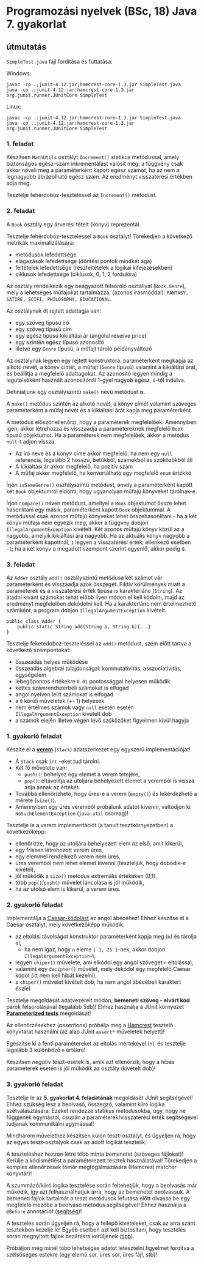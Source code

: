 # Programozási nyelvek (BSc, 18) Java 7. gyakorlat



## útmutatás

`SimpleTest.java` fájl fordítása és futtatása:

Windows:

```
javac -cp .;junit-4.12.jar;hamcrest-core-1.3.jar SimpleTest.java
java -cp .;junit-4.12.jar;hamcrest-core-1.3.jar org.junit.runner.JUnitCore SimpleTest
```

Linux:

```
javac -cp .:junit-4.12.jar:hamcrest-core-1.3.jar SimpleTest.java
java -cp .:junit-4.12.jar:hamcrest-core-1.3.jar org.junit.runner.JUnitCore SimpleTest
```

### 1. feladat

Készítsen `MathUtils` osztályt `Increment()` statikus metódussal, amely biztonságos
egész-szám inkrementálást valósít meg: a függvény csak akkor növeli meg a
paraméterként kapott egész számot, ha az nem a legnagyobb ábrázolható egész szám.
Az eredményt visszatérési értékben adja meg.

Tesztelje fehérdoboz-teszteléssel az `Increment()` metódust.

### 2. feladat

A `Book` osztály egy árverési tételt (könyv) reprezentál.

Tesztelje fehérdoboz-teszteléssel a `Book` osztályt! Törekedjen a következő
metrikák maximalizálására:

- metódusok lefedettsége 
- elágazások lefedettsége (döntési pontok mindkét ága)
- feltételek lefedettsége (részfeltételek a logikai kifejezésekben)
- ciklusok lefedettsége (ciklusok, 0, 1, 2 fordulóra) 

Az osztály rendelkezik egy beágyazott felsoroló osztállyal (`Book.Genre`),
mely a lehetséges műfajokat tartalmazza, (azonos írásmóddal):
`FANTASY, SATIRE, SCIFI, PHILOSOPHY, EDUCATIONAL`.

Az osztálynak öt rejtett adattagja van: 

- egy szöveg típusú író
- egy szöveg típusú cím
- egy egész típusú kikiáltási ár (angolul reserve price)
- egy szintén egész típusó azonosító
- illetve egy `Genre` típusú, a műfajt tároló példányváltozó

Az osztálynak legyen egy rejtett konstruktora: paraméterként megkapja az
alkotó nevét, a könyv címét, a műfajt (`Genre` típusú) valamint a
kikiáltási árat, és beállítja a megfelelő adattagokat. Az azonosító legyen
mindig a legutolsóként használt azonosítónál 1-gyel nagyob egész,
`0`-tól indulva.

Definiáljunk egy osztályszintű `make()` nevű metódust is. 

A `make()` metódus szintén az alkotó nevét, a könyv címét valamint szöveges
paraméterként a műfaj nevét és a kikiáltási árát kapja meg paraméterként.

A metódus először ellenőrzi, hogy a paraméterek megfelelőek. Amennyiben igen, akkor
létrehozza és visszaadja a paramétereknek megfelelő `Book` típusú objektumot.
Ha a paraméterek nem megfelelőek, akkor a metódus `null`-t adjon vissza.

- Az író neve és a könyv címe akkor megfelelő, ha nem egy `null` referencia,
legalább 2 hosszú, betűkből, számokból és szóközökből áll
- A kikiáltási ár akkor megfelelő, ha pozitív szám
- A műfaj akkor megfelelő, ha konvertálható egy megfelelő `enum` értékké

Írjon `isSameGenre()` osztályszintű metódust, amely a paraméterként kapott
két `Book` objektumról eldönti, hogy ugyanolyan műfajú könyveket tárolnak-e.

Írjon `compare()` néven metódust, amellyel a `Book` objektumot össze lehet
hasonlítani egy másik, paraméterként kapott `Book` objektummal. A metódussal
csak azonos műfajú könyveket lehet összehasonlítani - ha a két könyv műfaja
nem egyezik meg, akkor a függvny dobjon `IllegalArgumentException` kivételt.
Két azonos műfajú könyv közül az a nagyobb, amelyik kikiáltási ára nagyobb.
Ha az aktuális könyv nagyobb a paraméterként kapottnál, `1` legyen a visszatérési
érték; ellenkező esetben `-1`; ha a két könyv a megadott szempont szerint egyenlő,
akkor pedig `0`.

### 3. feladat

Az `Adder` osztály `add()` osztályszintű metódusa két számot vár paraméterként
és visszaadja azok összegét. Fiktív körülmények miatt a paraméterek és a visszatérési
érték típusa is karakterlánc (`String`). Az átadni kívánt számokat tehát előbb ilyen
módon el kell kódolni, majd az eredményt megfelelően dekódolni kell. Ha a karakterlánc
nem értelmezhető számként, a program dobjon `IllegalArgumentException` kivételt.

```{.java}
public class Adder {
    public static String add(String a, String b){...}
}
```

Tesztelje feketedoboz-teszteléssel az `add()` metódust, szem előtt tartva a következő
szempontokat:

- összeadás helyes működése
- összeadás algebrai tulajdonságai: kommutativitás, asszociativitás, egységelem
- lebegőpontos értékekre `0.01` pontossággal helyesen működik
- kettes számrendszerbeli számokat is elfogad
- angol nyelven leírt számokat is elfogad
- a `0` körüli műveletek (+- 1) helyesek
- nem értelmes számok vagy `null` esetén esetén `IllegalArgumentException` kivételt dob
- a számok elején illetve végén lévő szóközöket figyelmen kívül hagyja


### 1. gyakorló feladat

Készíte el a [**verem**](https://hu.wikipedia.org/wiki/Verem_(adatszerkezet)) (`Stack`) adatszerkezet egy egyszerű implementációját!

- A `Stack` csak `int` -eket tud tárolni.
- Két fő művelete van:
  - `push()`: behelyez egy elemet a verem tetejére,
  - `pop()`: eltávolítja az utoljára behelyezett elemet a veremből is vissza adja annak az értékét.
- Továbbá ellenőrizhető, hogy üres-e a verem (`empty()`) és lekérdezhető a mérete (`size()`).
- Amennyiben egy üres veremből próbálunk adatot kivenni, váltódjon ki `NoSuchElementException` (`java.util` csomag)!

Tesztelje le a verem implementációt (a tanult tesztkörnyezetben) a következőképp:

- ellenőrizze, hogy az utoljára behelyezett elem az első, amit kikerül,
- egy frissen létrehozott verem üres,
- egy elemmel rendelkező verem nem üres,
- üres veremből nem lehet elemet kivenni (teszteljük, hogy dobódik-e kivétel),
- jól működik a `size()` metódus extremális értékeken (0,1),
- több `pop()`/`push()` művelet láncolása is jól működik,
- ha az utolsó elem is kikerül, a verem üres.

### 2. gyakorló feladat

Implementálja a [Caesar-kódolást](https://hu.wikipedia.org/wiki/Caesar-rejtjel) az angol ábécéhez! Ehhez készítse el a  Caesar osztályt, mely következőképp működik:

- az eltolási távolságot konstruktor paraméterként kapja meg (`n`) és tárolja el,
  -  ha nem igaz, hogy `n` eleme `[ 1, 25 ]`-nek, akkor dobjon `IllegalArgumentException`-t,
- legyen `chiper()` művelete, ami elkódol egy angol szöveget `n` eltolással,
- valamint egy `decipher()` művelet, mely dekódol egy megfelelő Caesar kódot (itt nem kell hibát kezelni),
- a `chiper()` művelet kivételt dob, ha nem angol ábécébeli karaktert észlel.

Tesztelje megoldását adatvezérelt módon, **bemeneti szöveg - elvárt kód** párok felsorolásával (legalább 5db)!
Ehhez használja a JUnit környezet [**Parameterized tests**](https://github.com/junit-team/junit4/wiki/Parameterized-tests) megoldását!

Az ellenőrzésekhez (*assertions*) próbálja meg a [Hamcrest](http://hamcrest.org/JavaHamcrest/tutorial) tesztelő könyvtárat használni (az alap JUnit `assert*` műveletek helyett)!

Egészítse ki a fenti paramétereket az eltolás mértekével (`n`), és tesztelje legalább 3 különböző `n` értékre!

Készítsen *negatív* teszt-esetek is, amik azt ellenőrzik, hogy a hibás paraméterek esetén is jól működik az osztály (kivételt dob)!

### 3. gyakorló feladat

Tesztelje le az **5. gyakorlat 4. feladatának** megoldását JUnit segítségével! Ehhez szükség lesz a beolvasó, összegző, valamint kiíró logika szétválasztására. Ezeket rendezze statikus metódusokba, úgy, hogy ne függjenek egymástól, csupán a paraméterek/visszatérési érték segítségével tudjanak kommunikálni egymással!

Mindhárom művelethez készítsen külön teszt-osztályt, és ügyeljen rá, hogy az egyes teszt-osztályok csak az adott logikát tesztelik.

A teszteléshez hozzon létre több minta bemenetet (szöveges fájlokat)!
Kerülje a kódismétlést a paraméterezett tesztek használatával! Törekedjen a komplex ellenőrzések tömör megfogalmazására (Hamcrest matcher könyvtár)!

A szummázó/kiíró logika tesztelése során feltehetjük, hogy a beolvasás már működik, így azt felhasználhatjuk arra, hogy az bemenetet beolvassuk.
A bemeneti fájlok tartalmát a teszt metódusok lefutása előtt olvassa be egy megfelelő mezőbe a beolvasó metódus segítségével! Ehhez használja a `@Before` annotációt ([segítség](https://www.baeldung.com/junit-before-beforeclass-beforeeach-beforeall))!

A tesztelés során ügyeljen rá, hogy a fellépő kivételeket, csak az arra szánt tesztekben kezelje le! Egyéb esetben azt kell biztosítani, hogy tesztelés során megnyitott fájlok bezárásra kerüljenek ([tipp](https://www.baeldung.com/java-wrapping-vs-rethrowing-exceptions)).

Próbáljon meg minél több lehetséges adatot letesztelni figyelmet fordítva a szélsőséges estekre (egy elemű sor, üres sor, üres fájl, stb)!


